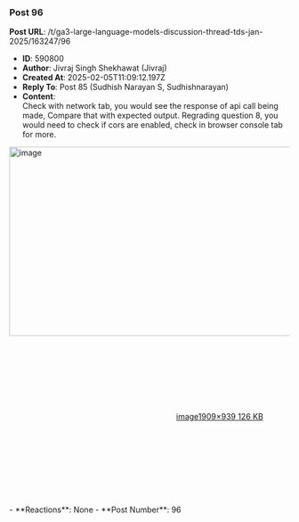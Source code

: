 ### Post 96
**Post URL**: /t/ga3-large-language-models-discussion-thread-tds-jan-2025/163247/96
- **ID**: 590800
- **Author**: Jivraj Singh Shekhawat (Jivraj)
- **Created At**: 2025-02-05T11:09:12.197Z
- **Reply To**: Post 85 (Sudhish Narayan S, Sudhishnarayan)
- **Content**:  
  Check with network tab, you would see the response of api call being made, Compare that with expected output.
Regrading question 8, you would need to check if cors are enabled, check in browser console tab for more.
<div class="lightbox-wrapper"><a class="lightbox" href="https://europe1.discourse-cdn.com/flex013/uploads/iitm/original/3X/6/2/62f7129cdef9e6686dd89ed466c755441ab55c49.jpeg" data-download-href="/uploads/short-url/e7u8RryIReQgQvSqTmTLPBVedyp.jpeg?dl=1" title="image" rel="noopener nofollow ugc"><img src="https://europe1.discourse-cdn.com/flex013/uploads/iitm/optimized/3X/6/2/62f7129cdef9e6686dd89ed466c755441ab55c49_2_690x339.jpeg" alt="image" data-base62-sha1="e7u8RryIReQgQvSqTmTLPBVedyp" width="690" height="339" srcset="https://europe1.discourse-cdn.com/flex013/uploads/iitm/optimized/3X/6/2/62f7129cdef9e6686dd89ed466c755441ab55c49_2_690x339.jpeg, https://europe1.discourse-cdn.com/flex013/uploads/iitm/optimized/3X/6/2/62f7129cdef9e6686dd89ed466c755441ab55c49_2_1035x508.jpeg 1.5x, https://europe1.discourse-cdn.com/flex013/uploads/iitm/optimized/3X/6/2/62f7129cdef9e6686dd89ed466c755441ab55c49_2_1380x678.jpeg 2x" data-dominant-color="3B3936"><div class="meta"><svg class="fa d-icon d-icon-far-image svg-icon" aria-hidden="true"><use href="#far-image"></use></svg><span class="filename">image</span><span class="informations">1909×939 126 KB</span><svg class="fa d-icon d-icon-discourse-expand svg-icon" aria-hidden="true"><use href="#discourse-expand"></use></svg></div></a></div>
- **Reactions**: None
- **Post Number**: 96

